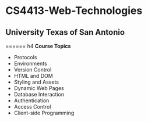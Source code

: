 # CS4413-Web-Technologies
## University Texas of San Antonio 
======
h4 **Course Topics**
* Protocols
* Environments
* Version Control
* HTML and DOM
* Styling and Assets
* Dynamic Web Pages
* Database Interaction
* Authentication
* Access Control
* Client-side Programming
